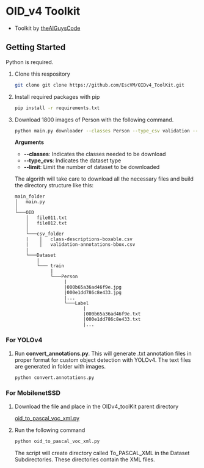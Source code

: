 <h1> OID_v4 Toolkit</h1>

- Toolkit by [theAIGuysCode](https://github.com/theAIGuysCode/OIDv4_ToolKit) 

## Getting Started
    
Python is required.

1. Clone this respository

    ```sh
    git clone git clone https://github.com/EscVM/OIDv4_ToolKit.git
    ```

2. Install required packages with pip

   ```sh
   pip install -r requirements.txt
   ```
   
3. Download 1800 images of Person with the following command.

    ```sh
    python main.py downloader --classes Person --type_csv validation --limit 1800
    ```
    
    <strong>Arguments</strong>
    
    - **--classes**: Indicates the classes needed to be download
    - **--type_cvs**: Indicates the dataset type
    - **--limit**: Limit the number of dataset to be downloaded
    
    
    The algorith will take care to download all the necessary files and build the directory structure like this:

    ```
    main_folder
    │   main.py
    │
    └───OID
        │   file011.txt
        │   file012.txt
        │
        └───csv_folder
        |    │   class-descriptions-boxable.csv
        |    │   validation-annotations-bbox.csv
        |
        └───Dataset
            |
            └─── train
                 |
                 └───Person
                      |
                      |000b65a36ad46f9e.jpg
                      |000e1dd786c8e433.jpg
                      |...
                      └───Label
                             |
                             |000b65a36ad46f9e.txt
                             |000e1dd786c8e433.txt
                             |...

    ```
    
### For YOLOv4

1. Run <strong> convert_annotations.py</strong>. This will generate  .txt annotation files in proper format for custom object detection with YOLOv4. The text files are generated in folder with images.

    ```sh
    python convert.annotations.py
    ```

### For MobilenetSSD

1. Download the file and place in the OIDv4_toolKit parent directory

    [oid_to_pascal_voc_xml.py](https://gist.github.com/nilsfed/1dbf1cf397db50c90705daa6a81a8dec) 
    
2. Run the following command

    ```sh
    python oid_to_pascal_voc_xml.py
    ```
    
    The script will create directory called To_PASCAL_XML in the Dataset Subdirectories. These directories contain the XML files.


